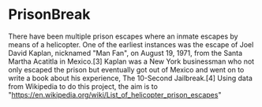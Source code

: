 # PrisonBreak
There have been multiple prison escapes where an inmate escapes by means of a helicopter. One of the earliest instances was the escape of Joel David Kaplan, nicknamed "Man Fan", on August 19, 1971, from the Santa Martha Acatitla in Mexico.[3] Kaplan was a New York businessman who not only escaped the prison but eventually got out of Mexico and went on to write a book about his experience, The 10-Second Jailbreak.[4]
Using data from Wikipedia to do this project, the aim is to 
"https://en.wikipedia.org/wiki/List_of_helicopter_prison_escapes"
